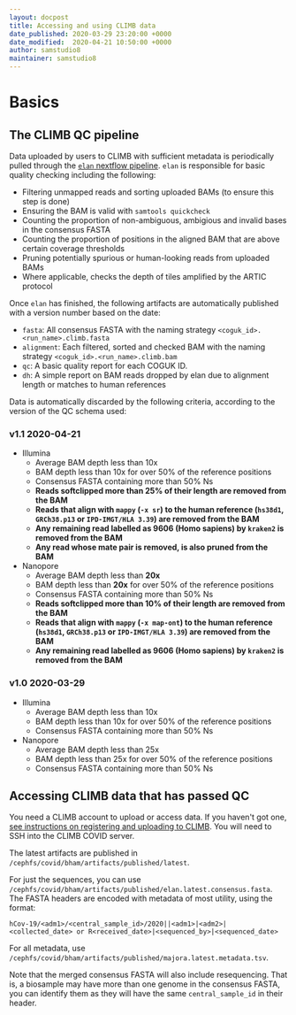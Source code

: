 ```yaml
---
layout: docpost
title: Accessing and using CLIMB data
date_published: 2020-03-29 23:20:00 +0000
date_modified:  2020-04-21 10:50:00 +0000
author: samstudio8
maintainer: samstudio8
---
```


# Basics
## The CLIMB QC pipeline

Data uploaded by users to CLIMB with sufficient metadata is periodically pulled through the [`elan` nextflow pipeline](https://github.com/SamStudio8/elan-nextflow).
`elan` is responsible for basic quality checking including the following:

* Filtering unmapped reads and sorting uploaded BAMs (to ensure this step is done)
* Ensuring the BAM is valid with `samtools quickcheck`
* Counting the proportion of non-ambiguous, ambigious and invalid bases in the consensus FASTA
* Counting the proportion of positions in the aligned BAM that are above certain coverage thresholds
* Pruning potentially spurious or human-looking reads from uploaded BAMs
* Where applicable, checks the depth of tiles amplified by the ARTIC protocol

Once `elan` has finished, the following artifacts are automatically published with a version number based on the date:

* `fasta`: All consensus FASTA with the naming strategy `<coguk_id>.<run_name>.climb.fasta`
* `alignment`: Each filtered, sorted and checked BAM with the naming strategy `<coguk_id>.<run_name>.climb.bam`
* `qc`: A basic quality report for each COGUK ID.
* `dh`: A simple report on BAM reads dropped by elan due to alignment length or matches to human references

Data is automatically discarded by the following criteria, according to the version of the QC schema used:

### v1.1 2020-04-21

* Illumina 
    * Average BAM depth less than 10x
    * BAM depth less than 10x for over 50% of the reference positions
    * Consensus FASTA containing more than 50% Ns
    * **Reads softclipped more than 25% of their length are removed from the BAM**
    * **Reads that align with `mappy` (`-x sr`) to the human reference (`hs38d1`, `GRCh38.p13` or `IPD-IMGT/HLA 3.39`) are removed from the BAM**
    * **Any remaining read labelled as 9606 (Homo sapiens) by `kraken2` is removed from the BAM**
    * **Any read whose mate pair is removed, is also pruned from the BAM**
* Nanopore
    * Average BAM depth less than **20x**
    * BAM depth less than **20x** for over 50% of the reference positions
    * Consensus FASTA containing more than 50% Ns
    * **Reads softclipped more than 10% of their length are removed from the BAM**
    * **Reads that align with `mappy` (`-x map-ont`) to the human reference (`hs38d1`, `GRCh38.p13` or `IPD-IMGT/HLA 3.39`) are removed from the BAM**
    * **Any remaining read labelled as 9606 (Homo sapiens) by `kraken2` is removed from the BAM**

### v1.0 2020-03-29
* Illumina 
    * Average BAM depth less than 10x
    * BAM depth less than 10x for over 50% of the reference positions
    * Consensus FASTA containing more than 50% Ns
* Nanopore
    * Average BAM depth less than 25x
    * BAM depth less than 25x for over 50% of the reference positions
    * Consensus FASTA containing more than 50% Ns


## Accessing CLIMB data that has passed QC

You need a CLIMB account to upload or access data. If you haven't got one, [see instructions on registering and uploading to CLIMB](upload-instructions). You will need to SSH into the CLIMB COVID server.

The latest artifacts are published in `/cephfs/covid/bham/artifacts/published/latest`.

For just the sequences, you can use `/cephfs/covid/bham/artifacts/published/elan.latest.consensus.fasta`.
The FASTA headers are encoded with metadata of most utility, using the format:

`hCov-19/<adm1>/<central_sample_id>/2020||<adm1>|<adm2>|<collected_date> or R<received_date>|<sequenced_by>|<sequenced_date>`

For all metadata, use `/cephfs/covid/bham/artifacts/published/majora.latest.metadata.tsv`.

Note that the merged consensus FASTA will also include resequencing. That is, a biosample may have more than one genome in the consensus FASTA, you can identify them as they will have the same `central_sample_id` in their header.
